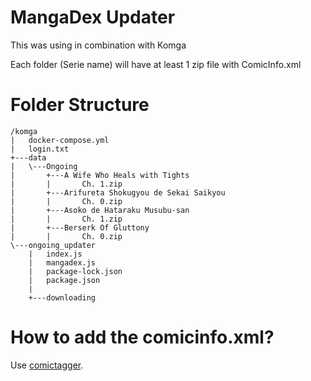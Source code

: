 # MangaDex Updater

This was using in combination with Komga

Each folder (Serie name) will have at least 1 zip file with ComicInfo.xml

# Folder Structure
```
/komga
|   docker-compose.yml
|   login.txt
+---data
|   \---Ongoing
|       +---A Wife Who Heals with Tights
|       |       Ch. 1.zip
|       +---Arifureta Shokugyou de Sekai Saikyou
|       |       Ch. 0.zip
|       +---Asoko de Hataraku Musubu-san
|       |       Ch. 1.zip
|       +---Berserk Of Gluttony
|       |       Ch. 0.zip
\---ongoing_updater
    |   index.js
    |   mangadex.js
    |   package-lock.json
    |   package.json
    |   
    +---downloading
```

# How to add the comicinfo.xml?
Use [comictagger](https://github.com/comictagger/comictagger).